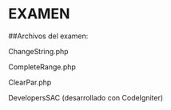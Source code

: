 # EXAMEN

##Archivos del examen:

ChangeString.php

CompleteRange.php

ClearPar.php

DevelopersSAC (desarrollado con CodeIgniter)
